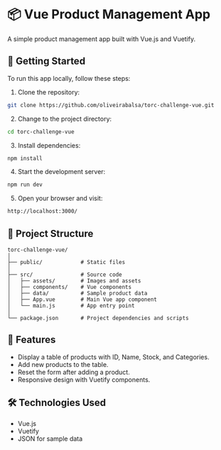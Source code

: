 # 📦 Vue Product Management App

A simple product management app built with Vue.js and Vuetify.

## 🚀 Getting Started

To run this app locally, follow these steps:

1. Clone the repository:

```bash
git clone https://github.com/oliveirabalsa/torc-challenge-vue.git
```

2. Change to the project directory:

```bash
cd torc-challenge-vue
```

3. Install dependencies:

```bash
npm install
```

4. Start the development server:

```bash
npm run dev
```

5. Open your browser and visit:

```bash
http://localhost:3000/
```

## 📄 Project Structure

```
torc-challenge-vue/
│
├── public/            # Static files
│
├── src/               # Source code
│   ├── assets/        # Images and assets
│   ├── components/    # Vue components
│   ├── data/          # Sample product data
│   ├── App.vue        # Main Vue app component
│   └── main.js        # App entry point
│
└── package.json       # Project dependencies and scripts
```

## 🎯 Features

- Display a table of products with ID, Name, Stock, and Categories.
- Add new products to the table.
- Reset the form after adding a product.
- Responsive design with Vuetify components.

## 🛠️ Technologies Used

- Vue.js
- Vuetify
- JSON for sample data

